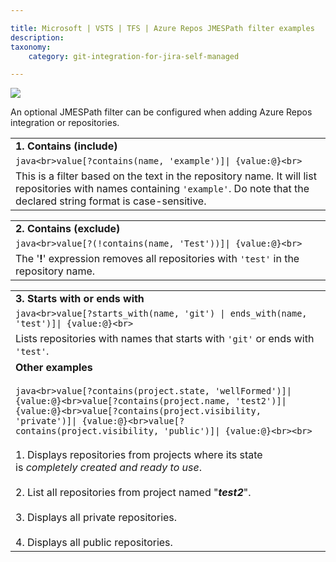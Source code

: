 ```yaml
---

title: Microsoft | VSTS | TFS | Azure Repos JMESPath filter examples
description:
taxonomy:
    category: git-integration-for-jira-self-managed

---
```

![](https://bigbrassband.atlassian.net/wiki/download/thumbnails/1352663519/azure2.png?version=1&modificationDate=1615471241670&cacheVersion=1&api=v2&width=340&height=57)

An optional JMESPath filter can be configured when adding Azure Repos integration or repositories.

|     |
| --- |
| **1\. Contains (include)** |
| ```java<br>value[?contains(name, 'example')]\| {value:@}<br>``` |
| This is a filter based on the text in the repository name. It will list repositories with names containing `'example'`. Do note that the declared string format is case-sensitive. |

|     |
| --- |
| **2\. Contains (exclude)** |
| ```java<br>value[?(!contains(name, 'Test'))]\| {value:@}<br>``` |
| The '**!**' expression removes all repositories with `'test'` in the repository name. |

|     |
| --- |
| **3\. Starts with or ends with** |
| ```java<br>value[?starts_with(name, 'git') \| ends_with(name, 'test')]\| {value:@}<br>``` |
| Lists repositories with names that starts with `'git'` or ends with `'test'`. |
| **Other examples**<br><br>```java<br>value[?contains(project.state, 'wellFormed')]\| {value:@}<br>value[?contains(project.name, 'test2')]\| {value:@}<br>value[?contains(project.visibility, 'private')]\| {value:@}<br>value[?contains(project.visibility, 'public')]\| {value:@}<br><br>```<br><br>1.  Displays repositories from projects where its state is _completely created and ready to use_.<br>    <br>2.  List all repositories from project named "_**test2**_".<br>    <br>3.  Displays all private repositories.<br>    <br>4.  Displays all public repositories. |

